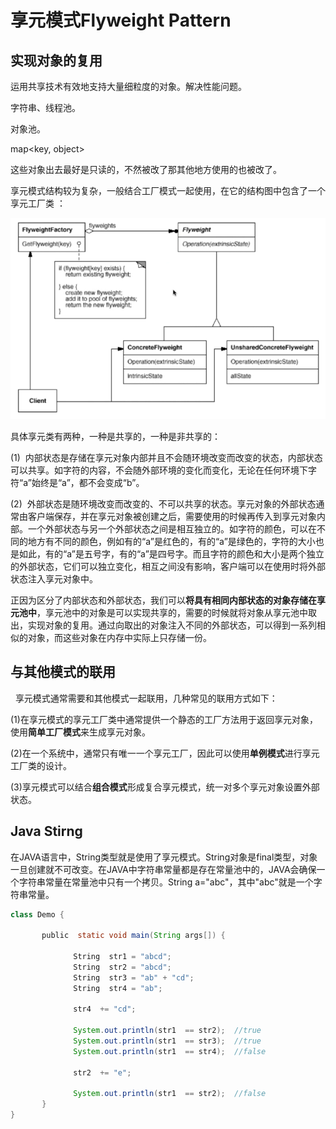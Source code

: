 # 享元模式Flyweight Pattern 

## 实现对象的复用

 运用共享技术有效地支持大量细粒度的对象。解决性能问题。



字符串、线程池。

对象池。

map\<key, object\>

这些对象出去最好是只读的，不然被改了那其他地方使用的也被改了。



享元模式结构较为复杂，一般结合工厂模式一起使用，在它的结构图中包含了一个享元工厂类 ：

![1573219607286](assets/1573219607286.png)

具体享元类有两种，一种是共享的，一种是非共享的：

 (1)  内部状态是存储在享元对象内部并且不会随环境改变而改变的状态，内部状态可以共享。如字符的内容，不会随外部环境的变化而变化，无论在任何环境下字符“a”始终是“a”，都不会变成“b”。

 (2)  外部状态是随环境改变而改变的、不可以共享的状态。享元对象的外部状态通常由客户端保存，并在享元对象被创建之后，需要使用的时候再传入到享元对象内部。一个外部状态与另一个外部状态之间是相互独立的。如字符的颜色，可以在不同的地方有不同的颜色，例如有的“a”是红色的，有的“a”是绿色的，字符的大小也是如此，有的“a”是五号字，有的“a”是四号字。而且字符的颜色和大小是两个独立的外部状态，它们可以独立变化，相互之间没有影响，客户端可以在使用时将外部状态注入享元对象中。

正因为区分了内部状态和外部状态，我们可以**将具有相同内部状态的对象存储在享元池中**，享元池中的对象是可以实现共享的，需要的时候就将对象从享元池中取出，实现对象的复用。通过向取出的对象注入不同的外部状态，可以得到一系列相似的对象，而这些对象在内存中实际上只存储一份。 

## 与其他模式的联用

  享元模式通常需要和其他模式一起联用，几种常见的联用方式如下：

(1)在享元模式的享元工厂类中通常提供一个静态的工厂方法用于返回享元对象，使用**简单工厂模式**来生成享元对象。

(2)在一个系统中，通常只有唯一一个享元工厂，因此可以使用**单例模式**进行享元工厂类的设计。

(3)享元模式可以结合**组合模式**形成复合享元模式，统一对多个享元对象设置外部状态。

## Java Stirng

在JAVA语言中，String类型就是使用了享元模式。String对象是final类型，对象一旦创建就不可改变。在JAVA中字符串常量都是存在常量池中的，JAVA会确保一个字符串常量在常量池中只有一个拷贝。String a="abc"，其中"abc"就是一个字符串常量。 

```java
class Demo {

       public  static void main(String args[]) {

              String  str1 = "abcd";
              String  str2 = "abcd";
              String  str3 = "ab" + "cd";
              String  str4 = "ab";

              str4  += "cd";          

              System.out.println(str1  == str2);  //true
              System.out.println(str1  == str3);  //true
              System.out.println(str1  == str4);  //false

              str2  += "e";

              System.out.println(str1  == str2);  //false
       }
}
```

